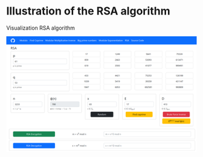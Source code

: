 # Illustration of the RSA algorithm

Visualization RSA algorithm

![rsa](https://raw.githubusercontent.com/hmthanh/rsa/main/.github/rsa.png)
